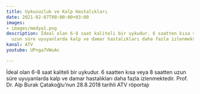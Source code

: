 ```yaml
---
title: Uykusuzluk ve Kalp Hastalıkları
date: 2021-02-07T00:00:00+03:00
images:
- images/medya1.png
description: İdeal olan 6-8 saat kaliteli bir uykudur. 6 saatten kısa veya 8 saatten
  uzun süre uyuyanlarda kalp ve damar hastalıkları daha fazla izlenmektedir
kanal: ATV
youtube: UPnga7VWuAc

---
```

İdeal olan 6-8 saat kaliteli bir uykudur. 6 saatten kısa veya 8 saatten uzun süre uyuyanlarda kalp ve damar hastalıkları daha fazla izlenmektedir. Prof. Dr. Alp Burak Çatakoğlu’nun 28.8.2018 tarihli ATV röportajı